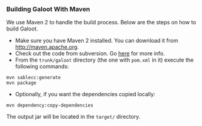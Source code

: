 ### Building Galoot With Maven ###
We use Maven 2 to handle the build process. Below are the steps on how to build Galoot.

  * Make sure you have Maven 2 installed. You can download it from http://maven.apache.org.
  * Check out the code from subversion. Go [here](http://code.google.com/p/toolshed/source) for more info.
  * From the `trunk/galoot` directory (the one with `pom.xml` in it) execute the following commands:
```
mvn sablecc:generate
mvn package
```
  * Optionally, if you want the dependencies copied locally:
```
mvn dependency:copy-dependencies
```

The output jar will be located in the `target/` directory.